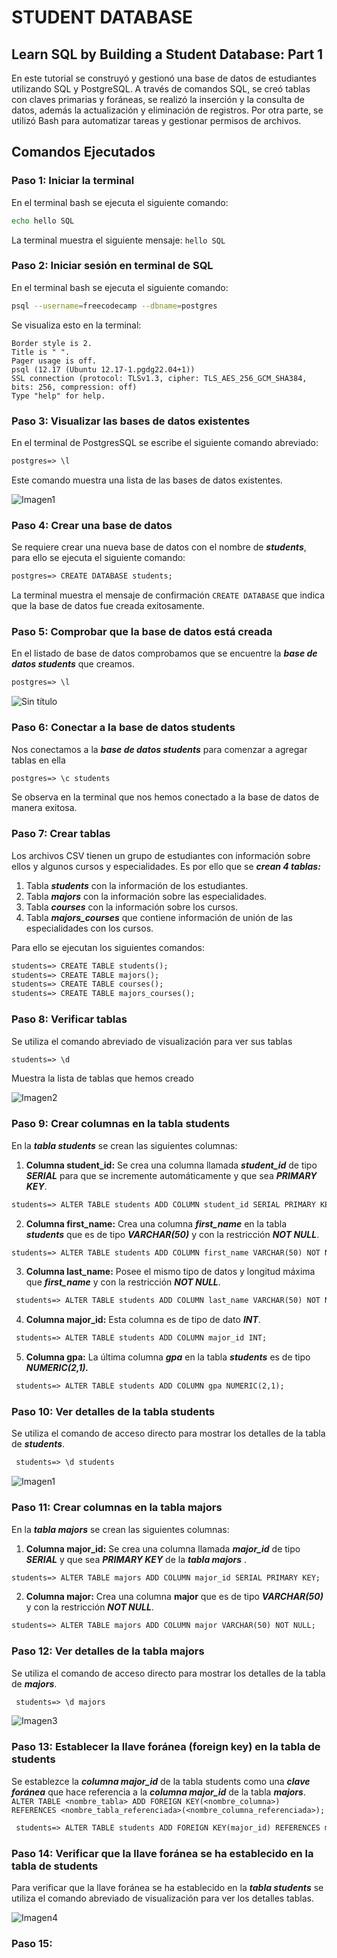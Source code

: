 # STUDENT DATABASE

## Learn SQL by Building a Student Database: Part 1

En este tutorial se construyó y gestionó una base de datos de estudiantes utilizando SQL y PostgreSQL. 
A través de comandos SQL, se creó tablas con claves primarias y foráneas, se realizó la inserción y la consulta de datos, además la actualización y eliminación de registros.
Por otra parte, se utilizó Bash para automatizar tareas y gestionar permisos de archivos.

## Comandos Ejecutados

### Paso 1: Iniciar la terminal
En el terminal bash se ejecuta el siguiente comando:
```bash
echo hello SQL
```
La terminal muestra el siguiente mensaje: ` hello SQL `

### Paso 2: Iniciar sesión en terminal de SQL
En el terminal bash se ejecuta el siguiente comando:
```bash 
psql --username=freecodecamp --dbname=postgres
```
Se visualiza esto en la terminal:
```
Border style is 2.
Title is " ".
Pager usage is off.
psql (12.17 (Ubuntu 12.17-1.pgdg22.04+1))
SSL connection (protocol: TLSv1.3, cipher: TLS_AES_256_GCM_SHA384, bits: 256, compression: off)
Type "help" for help.
```

### Paso 3: Visualizar las bases de datos existentes
En el terminal de PostgresSQL se escribe el siguiente comando abreviado:
```md
postgres=> \l
```
Este comando muestra una lista de las bases de datos existentes.

![Imagen1](https://github.com/user-attachments/assets/7e4392b7-cf52-4f14-81c5-2bd664d5a752)

### Paso 4: Crear una base de datos
Se requiere crear una nueva base de datos con el nombre de **_students_**, para ello se ejecuta el siguiente comando:
```md
postgres=> CREATE DATABASE students;
```
La terminal muestra el mensaje de confirmación `CREATE DATABASE` que indica que la base de datos fue creada exitosamente.

### Paso 5: Comprobar que la base de datos está creada
En el listado de base de datos comprobamos que se encuentre la **_base de datos students_** que creamos.
```md
postgres=> \l
```

![Sin título](https://github.com/user-attachments/assets/0463ec5f-eb2d-4b05-b57f-be00f8f9656f)

### Paso 6: Conectar a la base de datos students
Nos conectamos a la **_base de datos students_** para comenzar a agregar tablas en ella
```md
postgres=> \c students
```
Se observa en la terminal que nos hemos conectado a la base de datos de manera exitosa.

### Paso 7: Crear tablas
Los archivos CSV tienen un grupo de estudiantes con información sobre ellos y algunos cursos y especialidades. 
Es por ello que se **_crean 4 tablas:_**
  1. Tabla **_students_** con la información de los estudiantes.
  2. Tabla **_majors_** con la información sobre las especialidades.
  3. Tabla **_courses_** con la información sobre los cursos.
  4. Tabla **_majors_courses_** que contiene información de unión de las especialidades con los cursos.
     
Para ello se ejecutan los siguientes comandos:  
```md
students=> CREATE TABLE students();
students=> CREATE TABLE majors();
students=> CREATE TABLE courses();
students=> CREATE TABLE majors_courses();
```

### Paso 8: Verificar tablas
Se utiliza el comando abreviado de visualización para ver sus tablas
```md
students=> \d
```
Muestra la lista de tablas que hemos creado

![Imagen2](https://github.com/user-attachments/assets/a7813b51-04d3-4a68-a80a-3aef4c815c54)

### Paso 9: Crear columnas en la tabla students
En la **_tabla students_** se crean las siguientes columnas:

1. **Columna student_id:** Se crea una columna llamada **_student_id_** de tipo **_SERIAL_** para que se incremente automáticamente y que sea **_PRIMARY KEY_**.
  ```md
  students=> ALTER TABLE students ADD COLUMN student_id SERIAL PRIMARY KEY;
  ```
2. **Columna first_name:** Crea una columna **_first_name_** en la tabla **_students_** que es de tipo **_VARCHAR(50)_** y con la restricción **_NOT NULL_**.
  ```md
  students=> ALTER TABLE students ADD COLUMN first_name VARCHAR(50) NOT NULL;
  ```
3. **Columna last_name:** Posee el mismo tipo de datos y longitud máxima que **_first_name_** y con la restricción **_NOT NULL_**.
 ```md
  students=> ALTER TABLE students ADD COLUMN last_name VARCHAR(50) NOT NULL;
  ```
4. **Columna major_id:** Esta columna es de tipo de dato **_INT_**.
 ```md
  students=> ALTER TABLE students ADD COLUMN major_id INT;
  ```
5. **Columna gpa:** La última columna **_gpa_** en la tabla **_students_** es de tipo **_NUMERIC(2,1)._**
 ```md
  students=> ALTER TABLE students ADD COLUMN gpa NUMERIC(2,1);
  ```

### Paso 10: Ver detalles de la tabla students
Se utiliza el comando de acceso directo para mostrar los detalles de la tabla de **_students_**.
 ```md
  students=> \d students
  ```

![Imagen1](https://github.com/user-attachments/assets/3e6e6d73-6097-436d-9376-6ba83b80ea10)

### Paso 11: Crear columnas en la tabla majors
En la **_tabla majors_** se crean las siguientes columnas:

1. **Columna major_id:** Se crea una columna llamada **_major_id_** de tipo **_SERIAL_** y que sea **_PRIMARY KEY_** de la **_tabla majors_**  .
  ```md
  students=> ALTER TABLE majors ADD COLUMN major_id SERIAL PRIMARY KEY;
  ```
2. **Columna major:** Crea una columna **major** que es de tipo **_VARCHAR(50)_** y con la restricción **_NOT NULL_**.
  ```md
  students=> ALTER TABLE majors ADD COLUMN major VARCHAR(50) NOT NULL;
  ```

### Paso 12: Ver detalles de la tabla majors
Se utiliza el comando de acceso directo para mostrar los detalles de la tabla de **_majors_**.
 ```md
  students=> \d majors
  ```
![Imagen3](https://github.com/user-attachments/assets/1f110bed-bba9-40f4-8f27-acdf1be0fcb4)

### Paso 13: Establecer la llave foránea (foreign key) en la tabla de students
Se establezce la **_columna major_id_** de la tabla students como una **_clave foránea_** que hace referencia a la **_columna major_id_** de la tabla **_majors_**. 
`ALTER TABLE <nombre_tabla> ADD FOREIGN KEY(<nombre_columna>) REFERENCES <nombre_tabla_referenciada>(<nombre_columna_referenciada>);`
 ```md
  students=> ALTER TABLE students ADD FOREIGN KEY(major_id) REFERENCES majors(major_id);
 ```

### Paso 14: Verificar que la llave foránea se ha establecido en la tabla de students
Para verificar que la llave foránea se ha establecido en la **_tabla students_** se utiliza el comando abreviado de visualización para ver los detalles tablas.

![Imagen4](https://github.com/user-attachments/assets/30207928-bec8-4c61-9894-c9cb03cd9757)

### Paso 15: 



















